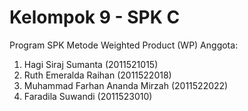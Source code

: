 # Kelompok 9 - SPK C
Program SPK Metode Weighted Product (WP)
Anggota:
1. Hagi Siraj Sumanta (2011521015)
2. Ruth Emeralda Raihan (2011522018)
3. Muhammad Farhan Ananda Mirzah (2011522022)
4. Faradila Suwandi (2011523010)

